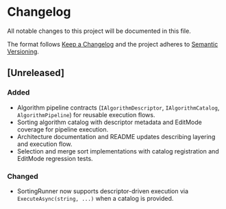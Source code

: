 # Changelog

All notable changes to this project will be documented in this file.

The format follows [Keep a Changelog](https://keepachangelog.com/en/1.1.0/) and the project adheres to [Semantic Versioning](https://semver.org/spec/v2.0.0.html).

## [Unreleased]
### Added
- Algorithm pipeline contracts (`IAlgorithmDescriptor`, `IAlgorithmCatalog`, `AlgorithmPipeline`) for reusable execution flows.
- Sorting algorithm catalog with descriptor metadata and EditMode coverage for pipeline execution.
- Architecture documentation and README updates describing layering and execution flow.
- Selection and merge sort implementations with catalog registration and EditMode regression tests.

### Changed
- SortingRunner now supports descriptor-driven execution via `ExecuteAsync(string, ...)` when a catalog is provided.

